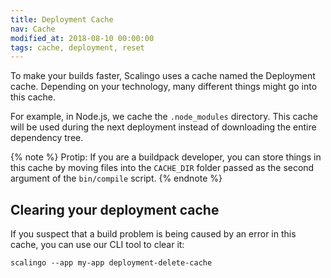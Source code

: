 ```yaml
---
title: Deployment Cache
nav: Cache
modified_at: 2018-08-10 00:00:00
tags: cache, deployment, reset
---
```


To make your builds faster, Scalingo uses a cache named the Deployment cache.
Depending on your technology, many different things might go into this cache.

For example, in Node.js, we cache the `.node_modules` directory. This cache will be used during the next deployment instead of downloading the entire dependency tree.

{% note %}
Protip: If you are a buildpack developer, you can store things in this cache by moving files into the `CACHE_DIR` folder passed as the second argument of the `bin/compile` script.
{% endnote %}

## Clearing your deployment cache

If you suspect that a build problem is being caused by an error in this cache, you can use our CLI tool to clear it:

```
scalingo --app my-app deployment-delete-cache
```

